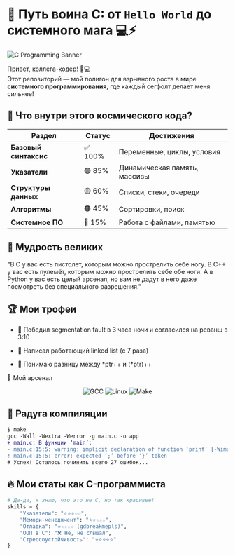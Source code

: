 # 🚀 Путь воина C: от `Hello World` до системного мага 💻⚡

![C Programming Banner](https://placehold.co/1200x400/2d3748/white?text=Welcome+to+C+Mastery)

Привет, коллега-кодер! 👨💻  
Этот репозиторий — мой полигон для взрывного роста в мире **системного программирования**, где каждый сегфолт делает меня сильнее!

## 🌌 Что внутри этого космического кода?

<div align="center">

| Раздел | Статус | Достижения |
|--------|--------|------------|
| **Базовый синтаксис** | ✅ 100% | Переменные, циклы, условия |
| **Указатели** | 🟢 85% | Динамическая память, массивы |
| **Структуры данных** | 🟡 60% | Списки, стеки, очереди |
| **Алгоритмы** | 🟠 45% | Сортировки, поиск |
| **Системное ПО** | 🔴 15% | Работа с файлами, памятью |

</div>

## 💬 Мудрость великих
"В C у вас есть пистолет, которым можно прострелить себе ногу. В C++ у вас есть пулемёт, которым можно прострелить себе обе ноги. А в Python у вас есть целый арсенал, но вам не дадут в него даже посмотреть без специального разрешения."


## 🏆 Мои трофеи
- 🏅 Победил segmentation fault в 3 часа ночи и согласился на реванш в 3:10

- 🥈 Написал работающий linked list (с 7 раза)

- 🥉 Понимаю разницу между *ptr++ и (*ptr)++

🧰 Мой арсенал
<p align="center">
  <img src="https://img.shields.io/badge/GCC-11.3-03599C?logo=gnu" alt="GCC">
  <img src="https://img.shields.io/badge/Linux-Ubuntu_22.04-E95420?logo=linux" alt="Linux">
  <img src="https://img.shields.io/badge/Make-4.3-003366" alt="Make">
</p>

## 🌈 Радуга компиляции
```diff
$ make
gcc -Wall -Wextra -Werror -g main.c -o app
+ main.c: В функции ‘main’:
- main.c:15:5: warning: implicit declaration of function ‘prinf’ [-Wimplicit-function-declaration]
! main.c:15:5: error: expected ‘;’ before ‘}’ token
# Успех! Осталось починить всего 27 ошибок...
```

## 🔥 Мои статы как C-программиста

```python
# Да-да, я знаю, что это не C, но так красивее!
skills = {
    "Указатели": "⭐️⭐️⭐️☆☆",
    "Мемори-менеджмент": "⭐️⭐️☆☆☆", 
    "Отладка": "⭐️☆☆☆☆ (gdbreakmepls)",
    "ООП в C": "❌ Не, не слышал",
    "Стрессоустойчивость": "⭐️⭐️⭐️⭐️⭐️"
}
```
